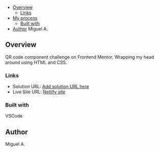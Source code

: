
- [Overview](#overview)
  - [Links](#links)
- [My process](#my-process)
  - [Built with](#built-with)
- [Author](#author) Miguel A.

## Overview
 QR code component challenge on Frontend Mentor. Wrapping my head around using HTML and CSS.

### Links

- Solution URL: [Add solution URL here](https://your-solution-url.com)
- Live Site URL: [Netlify site](https://qrcodepager.netlify.app)

### Built with
VSCode

## Author
Miguel A.

